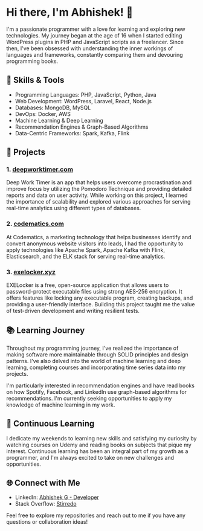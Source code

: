 # Hi there, I'm Abhishek! 👋

I'm a passionate programmer with a love for learning and exploring new technologies. My journey began at the age of 16 when I started editing WordPress plugins in PHP and JavaScript scripts as a freelancer. Since then, I've been obsessed with understanding the inner workings of languages and frameworks, constantly comparing them and devouring programming books.

## 🔧 Skills & Tools

- Programming Languages: PHP, JavaScript, Python, Java
- Web Development: WordPress, Laravel, React, Node.js
- Databases: MongoDB, MySQL
- DevOps: Docker, AWS
- Machine Learning & Deep Learning
- Recommendation Engines & Graph-Based Algorithms
- Data-Centric Frameworks: Spark, Kafka, Flink 

## 🌱 Projects

### 1. [deepworktimer.com](https://deepworktimer.com)

Deep Work Timer is an app that helps users overcome procrastination and improve focus by utilizing the Pomodoro Technique and providing detailed reports and data on user activity. While working on this project, I learned the importance of scalability and explored various approaches for serving real-time analytics using different types of databases.

### 2. [codematics.com](https://codematics.com)

At Codematics, a marketing technology that helps businesses identify and convert anonymous website visitors into leads, I had the opportunity to apply technologies like Apache Spark, Apache Kafka with Flink, Elasticsearch, and the ELK stack for serving real-time analytics.

### 3. [exelocker.xyz](https://exelocker.xyz)

EXELocker is a free, open-source application that allows users to password-protect executable files using strong AES-256 encryption. It offers features like locking any executable program, creating backups, and providing a user-friendly interface. Building this project taught me the value of test-driven development and writing resilient tests.

## 📚 Learning Journey

Throughout my programming journey, I've realized the importance of making software more maintainable through SOLID principles and design patterns. I've also delved into the world of machine learning and deep learning, completing courses and incorporating time series data into my projects.

I'm particularly interested in recommendation engines and have read books on how Spotify, Facebook, and LinkedIn use graph-based algorithms for recommendations. I'm currently seeking opportunities to apply my knowledge of machine learning in my work.

## 🌟 Continuous Learning

I dedicate my weekends to learning new skills and satisfying my curiosity by watching courses on Udemy and reading books on subjects that pique my interest. Continuous learning has been an integral part of my growth as a programmer, and I'm always excited to take on new challenges and opportunities.

## 🌐 Connect with Me

- LinkedIn: [Abhishek G - Developer](https://www.linkedin.com/in/abhishek-g-developer/)
- Stack Overflow: [Stirredo](https://stackoverflow.com/users/346293/stirredo)

Feel free to explore my repositories and reach out to me if you have any questions or collaboration ideas!
